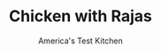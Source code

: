 ---
layout: ../../layouts/MarkdownPostLayout.astro
title: Chicken with Rajas
author: America's Test Kitchen
pubDate: 2023-03-15
description: "Sure, you can make a cream sauce by cooking a roux and whisking in milk or cream. But theres an easier way—just use crema."
image_url: https://res.cloudinary.com/hksqkdlah/image/upload/ar_1:1,c_fill,dpr_2.0,f_auto,fl_lossy.progressive.strip_profile,g_faces:auto,q_auto:low,w_344/44384-sfs-chicken-with-rajas-16
tags: ["Main Courses","Mexican","Chicken"]
calories: 2011
protein: 49
carbohydrates: 22
fats: 
fiber: 3
ingredients: ["1 pound, poblano chiles, stemmed, halved, and seeded","4 (6- to 8-ounce), boneless, skinless chicken breasts, trimmed","1/4 teaspoon, pepper","1 teaspoon, table salt, divided","2 tablespoons, vegetable oil, divided","3 , onions, halved and sliced ¼ inch thick (3 cups)","2 , garlic cloves, minced","1 cup, Mexican crema","2 tablespoons, chopped fresh cilantro","2 teaspoons, lime juice"]
serves: 4
time: "1¼ hours"
instructions: ["Adjust oven rack 6 inches from broiler element and heat broiler. Arrange poblanos skin side up on aluminum foil–lined rimmed baking sheet. Broil until skins are well charred, 6 to 8 minutes, rotating sheet halfway through broiling. Transfer poblanos to bowl, cover with plastic wrap, and let steam for 5 minutes. Using spoon, scrape charred skin from poblanos (do not rinse to remove skin). Slice peppers into ¼-inch-thick strips; set aside.","Pat chicken dry with paper towels and sprinkle all over with pepper and ½ teaspoon salt. Heat 1 tablespoon oil in 12-inch nonstick skillet over medium-high heat until shimmering. Add chicken and cook until browned on both sides, 3 to 5 minutes per side. Transfer chicken to plate.","Reduce heat to medium. Add remaining 1 tablespoon oil, onions, and ¼ teaspoon salt to now-empty skillet and cook, stirring occasionally, until onions are lightly browned and beginning to soften, about 5 minutes. Add garlic, poblanos, and remaining ¼ teaspoon salt and cook until fragrant, about 1 minute. Add crema and bring to boil. Nestle chicken into poblano mixture. Reduce heat to medium-low, cover, and cook until chicken registers 160 degrees, 10 to 12 minutes.","Transfer chicken to carving board, tent with aluminum foil, and let rest for 5 minutes. Return skillet to medium heat and cook until spatula leaves distinct trail when dragged through pepper mixture, 2 to 4 minutes. Off heat, stir in cilantro and lime juice. Season with salt and pepper to taste. Slice chicken and serve with rajas."]
nutrition: ["1280 mg Potassium","572 mg Phosphorus","118 mg Calcium","2 mg Iron","99 mg Magnesium","712 mg Sodium","2 mg Zinc","24 g Fat","20 mg Niacin (B3)","9 g Monounsaturated","2 g Polyunsaturated","172 mg Vitamin C","174 mg Cholesterol","8 g Saturated","3 g Fiber","69 µg Folate (food)","12 g Sugars","19 µg Vitamin K","389 g Water","22 g Carbs","69 µg Folate equivalent (total)","49 g Protein","3 mg Vitamin E","2 mg Vitamin B6","171 µg Vitamin A","502 kcal Energy","2011 calories"]
notes: "Crema can typically be found in the refrigerated dairy aisle of the supermarket. If you cant find it, you can substitute 1 cup of heavy cream plus 2 tablespoons of cream cheese. Whisk the mixture once its in the skillet to ensure that the cream cheese dissolves."
---